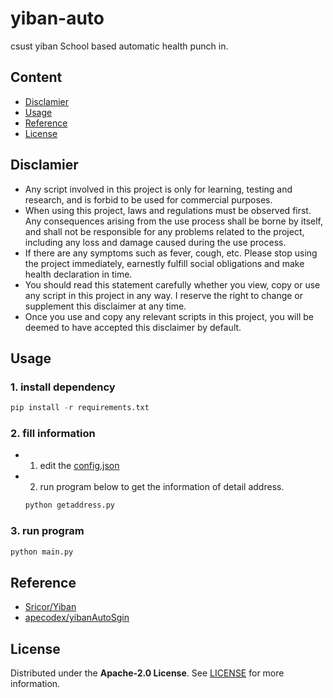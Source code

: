 # yiban-auto
csust yiban School based automatic health punch in.

## Content
- [Disclamier](#Disclamier)
- [Usage](#Usage)
- [Reference](#Reference)
- [License](#License)
## Disclamier
- Any script involved in this project is only for learning, testing and research, and is forbid to be used for commercial purposes.
- When using this project, laws and regulations must be observed first. Any consequences arising from the use process shall be borne by itself, and shall not be responsible for any problems related to the project, including any loss and damage caused during the use process.
- If there are any symptoms such as fever, cough, etc. Please stop using the project immediately, earnestly fulfill social obligations and make health declaration in time.
- You should read this statement carefully whether you view, copy or use any script in this project in any way. I reserve the right to change or supplement this disclaimer at any time.
- Once you use and copy any relevant scripts in this project, you will be deemed to have accepted this disclaimer by default.
## Usage
### 1. install dependency
```python
pip install -r requirements.txt
```
### 2. fill information
- 1. edit the [config.json](config.json)
- 2. run program below to get the information of detail address. 
    ```python
    python getaddress.py
    ```

### 3. run program
```python
python main.py
```
## Reference
- [Sricor/Yiban](https://github.com/Sricor/Yiban)
- [apecodex/yibanAutoSgin](https://github.com/apecodex/yibanAutoSgin)

## License
Distributed under the **Apache-2.0 License**. See [LICENSE](LICENSE) for more information.
